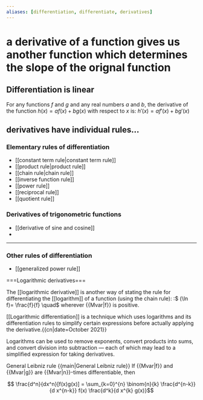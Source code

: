 ```yaml
---
aliases: [differentiation, differentiate, derivatives]
---
```

# a derivative of a function gives us another function which determines the slope of the orignal function
## Differentiation is linear
For any functions $f$ and $g$ and any real numbers $a$ and $b$, the derivative of the function $h(x) = af(x) + bg(x)$ with respect to $x$ is: $h'(x) = a f'(x) + b g'(x)$
## derivatives have individual rules...
### Elementary rules of differentiation
- [[constant term rule|constant term rule]]
- [[product rule|product rule]]
- [[chain rule|chain rule]]
- [[inverse function rule]]
- [[power rule]]
- [[reciprocal rule]]
- [[quotient rule]]
### Derivatives of trigonometric functions
- [[derivative of sine and cosine]]
- 
---
### Other rules of differentiation
- [[generalized power rule]]

===Logarithmic derivatives===

The [[logarithmic derivative]] is another way of stating the rule for differentiating the [[logarithm]] of a function (using the chain rule):
:$ (\ln f)= \frac{f}{f} \quad$ wherever {{Mvar|f}} is positive.

[[Logarithmic differentiation]] is a technique which uses logarithms and its differentiation rules to simplify certain expressions before actually applying the derivative.{{cn|date=October 2021}}

Logarithms can be used to remove exponents, convert products into sums, and convert division into subtraction — each of which may lead to a simplified expression for taking derivatives.

General Leibniz rule
{{main|General Leibniz rule}}
If {{Mvar|f}} and {{Mvar|g}} are {{Mvar|n}}-times differentiable, then

$$ \frac{d^n}{dx^n}[f(x)g(x)] = \sum_{k=0}^{n} \binom{n}{k} \frac{d^{n-k}}{d x^{n-k}} f(x) \frac{d^k}{d x^{k} g(x)}$$

